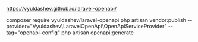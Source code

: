 https://vyuldashev.github.io/laravel-openapi/


composer require vyuldashev/laravel-openapi
php artisan vendor:publish --provider="Vyuldashev\LaravelOpenApi\OpenApiServiceProvider" --tag="openapi-config"
php artisan openapi:generate
